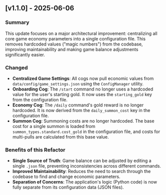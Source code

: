 ## [v1.1.0] - 2025-06-06

### Summary

This update focuses on a major architectural improvement: centralizing all core game economy parameters into a single configuration file. This removes hardcoded values ("magic numbers") from the codebase, improving maintainability and making game balance adjustments significantly easier.

### Changed

-   **Centralized Game Settings**: All cogs now pull economic values from `data/config/game_settings.json` using the `ConfigManager` utility.
-   **Onboarding Cog**: The `/start` command no longer uses a hardcoded value for the user's starting gold. It now uses the `starting_gold` key from the configuration file.
-   **Economy Cog**: The `/daily` command's gold reward is no longer hardcoded. It is now derived from the `daily_summon_cost` key in the configuration file.
-   **Summon Cog**: Summoning costs are no longer hardcoded. The base cost for a single summon is loaded from `summon_types.standard.cost_gold` in the configuration file, and costs for multi-pulls are calculated from this base value.

### Benefits of this Refactor

-   **Single Source of Truth**: Game balance can be adjusted by editing a single `.json` file, preventing inconsistencies across different commands.
-   **Improved Maintainability**: Reduces the need to search through the codebase to find and change economic parameters.
-   **Separation of Concerns**: The application's logic (Python code) is now fully separate from its configuration data (JSON files).